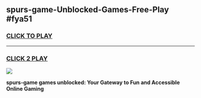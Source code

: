 
## spurs-game-Unblocked-Games-Free-Play #fya51
<h3>
<a href="https://us.freeplayer.one?title=spurs-game&ref=9M">CLICK TO PLAY</a></h3>
<hr>

<h3>
<a href="https://us.freeplayer.one?title=spurs-game&ref=9M">CLICK 2 PLAY</a>
  
</h3>

<a href="https://us.freeplayer.one?title=spurs-game&ref=9M"><img src="https://clearcache.store/games.png"></a>


**spurs-game games unblocked: Your Gateway to Fun and Accessible Online Gaming**
